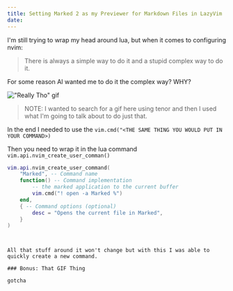 ```yaml
---
title: Setting Marked 2 as my Previewer for Markdown Files in LazyVim
date:
---
```


I'm still trying to wrap my head around lua, but when it comes to configuring nvim:

> There is always a simple way to do it and a stupid complex way to do it.

For some reason AI wanted me to do it the complex way? WHY?

!["Really Tho" gif](https://tenor.com/view/why-why-tho-why-though-seriously-are-you-serious-gif-19807874)

> NOTE: I wanted to search for a gif here using tenor and then I used what I'm going to talk about to do just that.

In the end I needed to use the `vim.cmd("<THE SAME THING YOU WOULD PUT IN YOUR COMMAND>)`

Then you need to wrap it in the lua command `vim.api.nvim_create_user_comman()`

```lua
vim.api.nvim_create_user_command(
    "Marked", -- Command name
    function() -- Command implementation
        -- the marked application to the current buffer
        vim.cmd("! open -a Marked %")
    end,
    { -- Command options (optional)
        desc = "Opens the current file in Marked",
    }
)
```

```


All that stuff around it won't change but with this I was able to quickly create a new command.

### Bonus: That GIF Thing

gotcha
```
